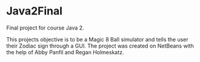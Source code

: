 # Java2Final
Final project for course Java 2. 

This projects objective is to be a Magic 8 Ball simulator and tells the user their Zodiac sign through a GUI. The project was created on NetBeans with the help of Abby Panfil and Regan Holmeskatz.
